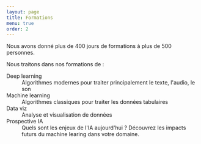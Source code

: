 ```yaml
---
layout: page
title: Formations
menu: true
order: 2
---
```


Nous avons donné plus de 400 jours de formations à plus de 500 personnes.

Nous traitons dans nos formations de :

<description>
<dt>Deep learning</dt>
<dd>Algorithmes modernes pour traiter principalement le texte, l'audio, le son</dd>
<dt>Machine learning</dt>
<dd>Algorithmes classiques pour traiter les données tabulaires</dd>
<dt>Data viz</dt>
<dd>Analyse et visualisation de données</dd>
<dt>Prospective IA</dt>
<dd>Quels sont les enjeux de l'IA aujourd'hui ? Découvrez les impacts futurs du machine learing dans votre domaine.</dd>
<description>

